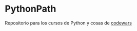 # PythonPath
Repositorio para los cursos de Python y cosas de [codewars](https://www.codewars.com/)
